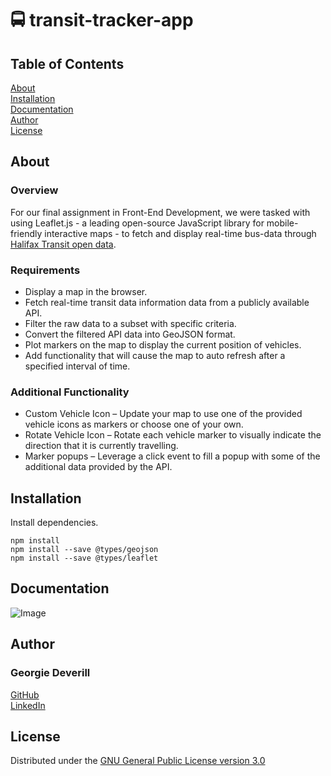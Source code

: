 # 🚍 transit-tracker-app

## Table of Contents
[About](#about)\
[Installation](#installation)\
[Documentation](#documentation)\
[Author](#author)\
[License](#license)

## About

### Overview
For our final assignment in Front-End Development, we were tasked with using Leaflet.js - a leading open-source JavaScript library for mobile-friendly interactive maps - to fetch and display real-time bus-data through [Halifax Transit open data](https://www.halifax.ca/home/open-data/halifax-transit-open-data). 

### Requirements
* Display a map in the browser.
* Fetch real-time transit data information data from a publicly available API. 
* Filter the raw data to a subset with specific criteria.
* Convert the filtered API data into GeoJSON format.
* Plot markers on the map to display the current position of vehicles.
* Add functionality that will cause the map to auto refresh after a specified interval of time.

### Additional Functionality
* Custom Vehicle Icon – Update your map to use one of the provided vehicle icons as markers or choose one of your own.
* Rotate Vehicle Icon – Rotate each vehicle marker to visually indicate the direction that it is currently travelling.
* Marker popups – Leverage a click event to fill a popup with some of the additional data provided by the API.

## Installation
Install dependencies.
```
npm install
npm install --save @types/geojson
npm install --save @types/leaflet
```
## Documentation
![Image](https://user-images.githubusercontent.com/72951538/158186277-1fc4c1ff-b41f-4177-9712-bee7ff135fbf.png)

## Author
### Georgie Deverill
[GitHub](https://github.com/gdevv)\
[LinkedIn](https://www.linkedin.com/in/georgie-deverill-044833121/)

## License
Distributed under the [GNU General Public License version 3.0](https://www.gnu.org/licenses/gpl-3.0.en.html)
